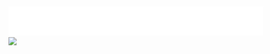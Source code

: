 ![Typing SVG](https://github.com/parinovK/parinovK/blob/main/parinovk.svg)  
![](https://komarev.com/ghpvc/?username=parinovK)
